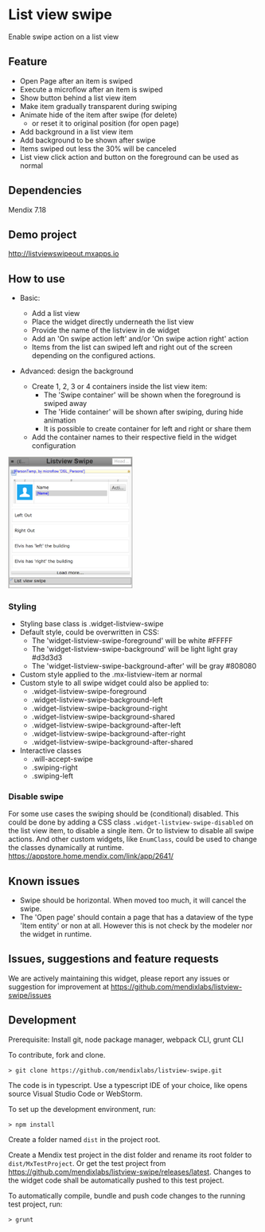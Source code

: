 # List view swipe
Enable swipe action on a list view

## Feature
 - Open Page after an item is swiped
 - Execute a microflow after an item is swiped
 - Show button behind a list view item
 - Make item gradually transparent during swiping
 - Animate hide of the item after swipe (for delete)
   - or reset it to original position (for open page)
 - Add background in a list view item
 - Add background to be shown after swipe
 - Items swiped out less the 30% will be canceled
 - List view click action and button on the foreground can be used as normal

## Dependencies
Mendix 7.18

## Demo project
http://listviewswipeout.mxapps.io

## How to use
 - Basic:
   - Add a list view
   - Place the widget directly underneath the list view
   - Provide the name of the listview in de widget
   - Add an 'On swipe action left' and/or 'On swipe action right' action
   - Items from the list can swiped left and right out of the screen depending on the configured actions.

 - Advanced: design the background
   - Create 1, 2, 3 or 4 containers inside the list view item:
     - The 'Swipe container' will be shown when the foreground is swiped away
     - The 'Hide container' will be shown after swiping, during hide animation
     - It is possible to create container for left and right or share them
   - Add the container names to their respective field in the widget configuration

<img src="/assets/ListViewSwipeAdvanced.png" width="250">

### Styling
 - Styling base class is .widget-listview-swipe
 - Default style, could be overwritten in CSS:
    - The 'widget-listview-swipe-foreground' will be white #FFFFF
    - The 'widget-listview-swipe-background' will be light light gray #d3d3d3
    - The 'widget-listview-swipe-background-after' will be gray #808080
  - Custom style applied to the .mx-listview-item ar normal
  - Custom style to all swipe widget could also be applied to:
    - .widget-listview-swipe-foreground
    - .widget-listview-swipe-background-left
    - .widget-listview-swipe-background-right
    - .widget-listview-swipe-background-shared
    - .widget-listview-swipe-background-after-left
    - .widget-listview-swipe-background-after-right
    - .widget-listview-swipe-background-after-shared
  - Interactive classes
    - .will-accept-swipe
    - .swiping-right
    - .swiping-left

### Disable swipe
For some use cases the swiping should be (conditional) disabled. This could be done by adding a CSS class `.widget-listview-swipe-disabled` on the list view item, to disable a single item. Or to listview to disable all swipe actions.
And other custom widgets, like `EnumClass`, could be used to change the classes dynamically at runtime. https://appstore.home.mendix.com/link/app/2641/


## Known issues
 - Swipe should be horizontal. When moved too much, it will cancel the swipe.
 - The 'Open page' should contain a page that has a dataview of the type 'Item entity' or non at all. However this is not check by the modeler nor the widget in runtime.

## Issues, suggestions and feature requests
We are actively maintaining this widget, please report any issues or suggestion for improvement at https://github.com/mendixlabs/listview-swipe/issues

## Development
Prerequisite: Install git, node package manager, webpack CLI, grunt CLI

To contribute, fork and clone.

    > git clone https://github.com/mendixlabs/listview-swipe.git

The code is in typescript. Use a typescript IDE of your choice, like opens source Visual Studio Code or WebStorm.

To set up the development environment, run:

    > npm install

Create a folder named `dist` in the project root.

Create a Mendix test project in the dist folder and rename its root folder to `dist/MxTestProject`. Or get the test project from https://github.com/mendixlabs/listview-swipe/releases/latest. Changes to the widget code shall be automatically pushed to this test project.

To automatically compile, bundle and push code changes to the running test project, run:

    > grunt
